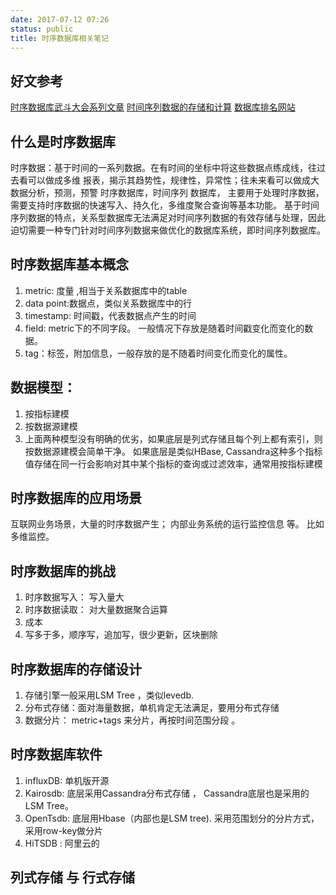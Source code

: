 ```yaml
---
date: 2017-07-12 07:26
status: public
title: 时序数据库相关笔记
---
```


## 好文参考
[时序数据库武斗大会系列文章](http://liubin.org/blog/2016/02/18/tsdb-intro/)
[时间序列数据的存储和计算](https://yq.aliyun.com/articles/104243)
[数据库排名网站](https://db-engines.com/en/ranking)
## 什么是时序数据库
时序数据：基于时间的一系列数据。在有时间的坐标中将这些数据点练成线，往过去看可以做成多维
报表，揭示其趋势性，规律性，异常性；往未来看可以做成大数据分析，预测，预警
时序数据库，时间序列 数据库， 主要用于处理时序数据， 需要支持时序数据的快速写入、持久化，多维度聚合查询等基本功能。
基于时间序列数据的特点，关系型数据库无法满足对时间序列数据的有效存储与处理，因此迫切需要一种专门针对时间序列数据来做优化的数据库系统，即时间序列数据库。

## 时序数据库基本概念
1. metric: 度量 ,相当于关系数据库中的table
2. data point:数据点，类似关系数据库中的行
3. timestamp:  时间戳，代表数据点产生的时间
4. field: metric下的不同字段。 一般情况下存放是随着时间戳变化而变化的数据。
5. tag：标签，附加信息，一般存放的是不随着时间变化而变化的属性。

## 数据模型：
1. 按指标建模
2. 按数据源建模
3. 上面两种模型没有明确的优劣，如果底层是列式存储且每个列上都有索引，则按数据源建模会简单干净。 如果底层是类似HBase, Cassandra这种多个指标值存储在同一行会影响对其中某个指标的查询或过滤效率，通常用按指标建模

## 时序数据库的应用场景
互联网业务场景，大量的时序数据产生； 内部业务系统的运行监控信息 等。
比如多维监控。

## 时序数据库的挑战
1. 时序数据写入：  写入量大
2. 时序数据读取：  对大量数据聚合运算
3. 成本
4. 写多于多，顺序写，追加写，很少更新，区块删除

## 时序数据库的存储设计
1. 存储引擎一般采用LSM Tree ，类似levedb. 
2. 分布式存储：面对海量数据，单机肯定无法满足，要用分布式存储
3. 数据分片： metric+tags 来分片，再按时间范围分段 。

##  时序数据库软件
1. influxDB:  单机版开源
2. Kairosdb: 底层采用Cassandra分布式存储 ， Cassandra底层也是采用的LSM Tree。
3. OpenTsdb: 底层用Hbase（内部也是LSM tree).  采用范围划分的分片方式，采用row-key做分片
4. HiTSDB : 阿里云的


## 列式存储 与 行式存储

